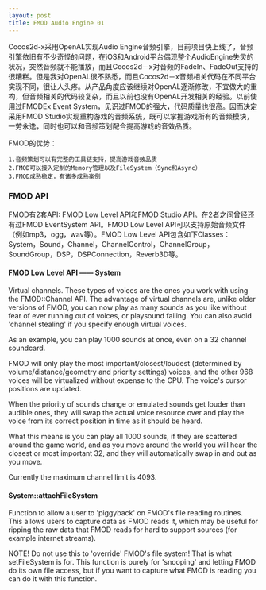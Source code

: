 ```yaml
---
layout: post
title: FMOD Audio Engine 01
---
```


Cocos2d-x采用OpenAL实现Audio Engine音频引擎，目前项目快上线了，音频引擎依旧有不少奇怪的问题，在iOS和Android平台偶现整个AudioEngine失灵的状况，突然音频就不能播放，而且Cocos2d－x对音频的FadeIn、FadeOut支持的很糟糕。但是我对OpenAL很不熟悉，而且Cocos2d－x音频相关代码在不同平台实现不同，很让人头疼。从产品角度应该继续对OpenAL逐渐修改，不宜做大的重构，但音频相关的代码较复杂，而且以前也没有OpenAL开发相关的经验。以前使用过FMODEx Event System，见识过FMOD的强大，代码质量也很高。因而决定采用FMOD Studio实现重构游戏的音频系统，既可以掌握游戏所有的音频模块，一劳永逸，同时也可以和音频策划配合提高游戏的音效品质。

FMOD的优势：

	1.音频策划可以有完整的工具链支持，提高游戏音效品质
	2.FMOD可以接入定制的Memory管理以及FileSystem（Sync和Async）
	3.FMOD成熟稳定，有诸多成熟案例

### FMOD API

FMOD有2套API: FMOD Low Level API和FMOD Studio API。在2者之间曾经还有过FMOD EventSystem API。FMOD Low Level API可以支持原始音频文件（例如mp3，ogg，wav等）。FMOD Low Level API包含如下Classes：System，Sound，Channel，ChannelControl，ChannelGroup，SoundGroup，DSP，DSPConnection，Reverb3D等。

#### FMOD Low Level API —— System

Virtual channels.
These types of voices are the ones you work with using the FMOD::Channel API. The advantage of virtual channels are, unlike older versions of FMOD, you can now play as many sounds as you like without fear of ever running out of voices, or playsound failing. You can also avoid 'channel stealing' if you specify enough virtual voices.

As an example, you can play 1000 sounds at once, even on a 32 channel soundcard.

FMOD will only play the most important/closest/loudest (determined by volume/distance/geometry and priority settings) voices, and the other 968 voices will be virtualized without expense to the CPU. The voice's cursor positions are updated.

When the priority of sounds change or emulated sounds get louder than audible ones, they will swap the actual voice resource over and play the voice from its correct position in time as it should be heard.

What this means is you can play all 1000 sounds, if they are scattered around the game world, and as you move around the world you will hear the closest or most important 32, and they will automatically swap in and out as you move.

Currently the maximum channel limit is 4093.

#### System::attachFileSystem

Function to allow a user to 'piggyback' on FMOD's file reading routines. This allows users to capture data as FMOD reads it, which may be useful for ripping the raw data that FMOD reads for hard to support sources (for example internet streams).

NOTE! Do not use this to 'override' FMOD's file system! That is what setFileSystem is for. This function is purely for 'snooping' and letting FMOD do its own file access, but if you want to capture what FMOD is reading you can do it with this function.
